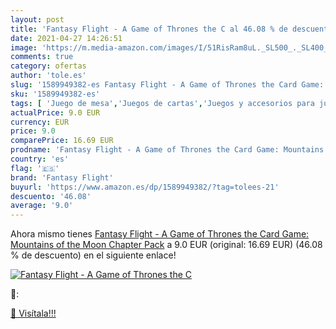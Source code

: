 ```yaml
---
layout: post
title: 'Fantasy Flight - A Game of Thrones the C al 46.08 % de descuento'
date: 2021-04-27 14:26:51
image: 'https://m.media-amazon.com/images/I/51RisRam8uL._SL500_._SL400_.jpg'
comments: true
category: ofertas
author: 'tole.es'
slug: '1589949382-es Fantasy Flight - A Game of Thrones the Card Game:...'
sku: '1589949382-es'
tags: [ 'Juego de mesa','Juegos de cartas','Juegos y accesorios para juegos','Juguetes','Juguetes y juegos','fantasy flight', ]
actualPrice: 9.0 EUR
currency: EUR
price: 9.0
comparePrice: 16.69 EUR
prodname: 'Fantasy Flight - A Game of Thrones the Card Game: Mountains of the Moon Chapter Pack'
country: 'es'
flag: '🇪🇸'
brand: 'Fantasy Flight'
buyurl: 'https://www.amazon.es/dp/1589949382/?tag=tolees-21'
descuento: '46.08'
average: '9.0'
---
```


Ahora mismo tienes [Fantasy Flight - A Game of Thrones the Card Game: Mountains of the Moon Chapter Pack](https://www.amazon.es/dp/1589949382/?tag=tolees-21) a 9.0 EUR (original: 16.69 EUR) (46.08 %  de descuento) en el siguiente enlace!

[![Fantasy Flight - A Game of Thrones the C](https://m.media-amazon.com/images/I/51RisRam8uL._SL500_._SL400_.jpg)](https://www.amazon.es/dp/1589949382/?tag=tolees-21)

🔎:


[🛒 Visítala!!!](https://www.amazon.es/dp/1589949382/?tag=tolees-21)
